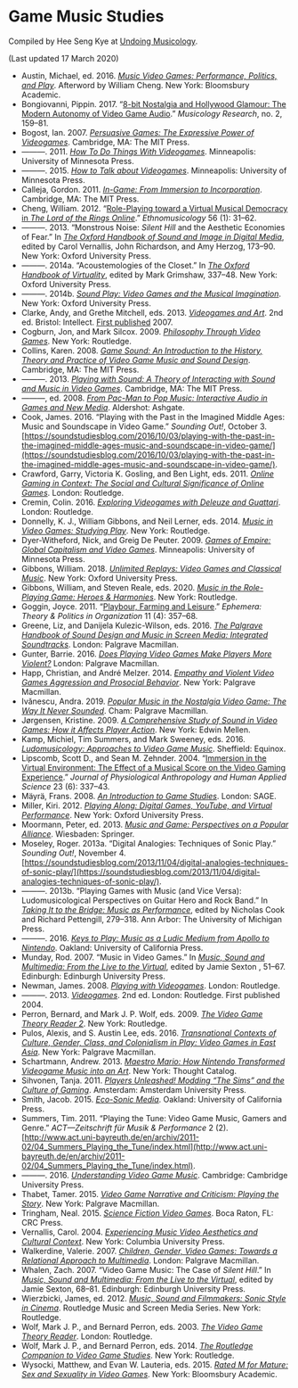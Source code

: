 # Game Music Studies

Compiled by Hee Seng Kye at [Undoing Musicology](https://undoingmusicology.com).

(Last updated 17 March 2020)

* Austin, Michael, ed. 2016. [*Music Video Games: Performance, Politics, and Play*](https://www.amazon.com/Music-Video-Games-Performance-Approaches/dp/150130853X/). Afterword by William Cheng. New York: Bloomsbury Academic.
* Bongiovanni, Pippin. 2017. “[8-bit Nostalgia and Hollywood Glamour: The Modern Autonomy of Video Game Audio](http://www.musicologyresearch.co.uk/publications/pippinbongiovanni-8-bitnostalgiaandhollywoodglamour).” *Musicology Research*, no. 2, 159–81.
* Bogost, Ian. 2007. [*Persuasive Games: The Expressive Power of Videogames*](https://www.amazon.com/Persuasive-Games-Expressive-Power-Videogames/dp/0262514885/). Cambridge, MA: The MIT Press.
* ———. 2011. [*How To Do Things With Videogames*](https://www.amazon.com/How-Things-Videogames-Electronic-Mediations/dp/081667647X/). Minneapolis: University of Minnesota Press.
* ———. 2015. [*How to Talk about Videogames*](https://www.amazon.com/Talk-about-Videogames-Electronic-Mediations/dp/0816699127/). Minneapolis: University of Minnesota Press.
* Calleja, Gordon. 2011. [*In-Game: From Immersion to Incorporation*](https://www.amazon.com/Game-Immersion-Incorporation-MIT-Press/dp/0262015463/). Cambridge, MA: The MIT Press.
* Cheng, William. 2012. “[Role-Playing toward a Virtual Musical Democracy in *The Lord of the Rings Online*](http://www.jstor.org/stable/10.5406/ethnomusicology.56.1.0031).” *Ethnomusicology* 56 (1): 31–62.
* ———. 2013. “Monstrous Noise: *Silent Hill* and the Aesthetic Economies of Fear.” In [*The Oxford Handbook of Sound and Image in Digital Media*](https://www.amazon.com/Oxford-Handbook-Sound-Digital-Handbooks/dp/019975764X/), edited by Carol Vernallis, John Richardson, and Amy Herzog, 173–90. New York: Oxford University Press.
* ———. 2014a. “Acoustemologies of the Closet.” In [*The Oxford Handbook of Virtuality*](https://www.amazon.com/Oxford-Handbook-Virtuality-Handbooks/dp/0190270357/), edited by Mark Grimshaw, 337–48. New York: Oxford University Press.
* ———. 2014b. [*Sound Play: Video Games and the Musical Imagination*](https://www.amazon.com/Sound-Play-Musical-Imagination-Oxford/dp/0199969973/). New York: Oxford University Press.
* Clarke, Andy, and Grethe Mitchell, eds. 2013. [*Videogames and Art*](http://press.uchicago.edu/ucp/books/book/distributed/V/bo11486194.html). 2nd ed. Bristol: Intellect. [First published](https://www.intellectbooks.co.uk/books/view-Book,id=4565/) 2007.
* Cogburn, Jon, and Mark Silcox. 2009. [*Philosophy Through Video Games*](https://www.amazon.com/Philosophy-Through-Video-Games-Cogburn/dp/0415988586/). New York: Routledge.
* Collins, Karen. 2008. [*Game Sound: An Introduction to the History, Theory and Practice of Video Game Music and Sound Design*](https://www.amazon.com/Game-Sound-Introduction-History-Practice/dp/026203378X/). Cambridge, MA: The MIT Press.
* ———. 2013. [*Playing with Sound: A Theory of Interacting with Sound and Music in Video Games*](https://www.amazon.com/Playing-Sound-Theory-Interacting-Music/dp/0262018675/). Cambridge, MA: The MIT Press.
* ———, ed. 2008. [*From Pac-Man to Pop Music: Interactive Audio in Games and New Media*](https://www.amazon.com/Pac-Man-Pop-Music-Interactive-Ashgate-ebook/dp/B00AW99IFM/). Aldershot: Ashgate.
* Cook, James. 2016. “Playing with the Past in the Imagined Middle Ages: Music and Soundscape in Video Game.” *Sounding Out!*, October 3. [https://soundstudiesblog.com/2016/10/03/playing-with-the-past-in-the-imagined-middle-ages-music-and-soundscape-in-video-game/](https://soundstudiesblog.com/2016/10/03/playing-with-the-past-in-the-imagined-middle-ages-music-and-soundscape-in-video-game/).
* Crawford, Garry, Victoria K. Gosling, and Ben Light, eds. 2011. [*Online Gaming in Context: The Social and Cultural Significance of Online Games*](https://www.routledge.com/Online-Gaming-in-Context-The-social-and-cultural-significance-of-online/Crawford-Gosling-Light/p/book/9780415556194). London: Routledge.
* Cremin, Colin. 2016. [*Exploring Videogames with Deleuze and Guattari*](https://www.amazon.com/Exploring-Videogames-Deleuze-Guattari-affective/dp/1138925535/). London: Routledge.
* Donnelly, K. J., William Gibbons, and Neil Lerner, eds. 2014. [*Music in Video Games: Studying Play*](https://www.amazon.com/Music-Video-Games-Studying-Routledge/dp/041563444X/). New York: Routledge.
* Dyer-Witheford, Nick, and Greig De Peuter. 2009. [*Games of Empire: Global Capitalism and Video Games*](https://www.amazon.com/Games-Empire-Capitalism-Electronic-Mediations/dp/0816666113). Minneapolis: University of Minnesota Press.
* Gibbons, William. 2018. [*Unlimited Replays: Video Games and Classical Music*](https://www.amazon.com/Unlimited-Replays-Video-Classical-Oxford/dp/0190265264/). New York: Oxford University Press.
* Gibbons, William, and Steven Reale, eds. 2020. [*Music in the Role-Playing Game: Heroes & Harmonies*](https://www.amazon.com/Music-Role-Playing-Game-Harmonies-Routledge/dp/0815369042/). New York: Routledge.
* Goggin, Joyce. 2011. “[Playbour, Farming and Leisure](http://www.ephemerajournal.org/contribution/playbour-farming-and-labour).” *Ephemera: Theory & Politics in Organization* 11 (4): 357–68.
* Greene, Liz, and Danijela Kulezic-Wilson, eds. 2016. [*The Palgrave Handbook of Sound Design and Music in Screen Media: Integrated Soundtracks*](https://www.amazon.com/Palgrave-Handbook-Sound-Design-Screen/dp/1137516798/). London: Palgrave Macmillan.
* Gunter, Barrie. 2016. [*Does Playing Video Games Make Players More Violent?*](https://www.amazon.com/Playing-Video-Games-Players-Violent/dp/1137579846/) London: Palgrave Macmillan.
* Happ, Christian, and André Melzer. 2014. [*Empathy and Violent Video Games Aggression and Prosocial Behavior*](http://www.palgrave.com/br/book/9781137440129). New York: Palgrave Macmillan.
* Ivănescu, Andra. 2019. [*Popular Music in the Nostalgia Video Game: The Way It Never Sounded*](https://www.amazon.com/Popular-Music-Nostalgia-Video-Game/dp/3030042804/). Cham: Palgrave Macmillan.
* Jørgensen, Kristine. 2009. [*A Comprehensive Study of Sound in Video Games: How it Affects Player Action*](http://mellenpress.com/book/Comprehensive-Study-of-Sound-in-Computer-Games-How-Audio-Affects-Player-Action/7897/). New York: Edwin Mellen.
* Kamp, Michiel, Tim Summers, and Mark Sweeney, eds. 2016. [*Ludomusicology: Approaches to Video Game Music*](https://www.equinoxpub.com/home/ludomusicology/). Sheffield: Equinox.
* Lipscomb, Scott D., and Sean M. Zehnder. 2004. “[Immersion in the Virtual Environment: The Effect of a Musical Score on the Video Gaming Experience](http://doi.org/10.2114/jpa.23.337).” *Journal of Physiological Anthropology and Human Applied Science* 23 (6): 337–43.
* Mäyrä, Frans. 2008. [*An Introduction to Game Studies*](https://www.amazon.com/Introduction-Game-Studies-Frans-Mayra/dp/141293446X/). London: SAGE.
* Miller, Kiri. 2012. [*Playing Along: Digital Games, YouTube, and Virtual Performance*](https://www.amazon.com/Playing-Along-Digital-YouTube-Performance/dp/0199753466/). New York: Oxford University Press.
* Moormann, Peter, ed. 2013. [*Music and Game: Perspectives on a Popular Alliance*](https://www.amazon.com/Music-Game-Perspectives-Popular-Alliance/dp/3531174096/). Wiesbaden: Springer.
* Moseley, Roger. 2013a. “Digital Analogies: Techniques of Sonic Play.” *Sounding Out!*, November 4. [https://soundstudiesblog.com/2013/11/04/digital-analogies-techniques-of-sonic-play/](https://soundstudiesblog.com/2013/11/04/digital-analogies-techniques-of-sonic-play/).
* ———. 2013b. “Playing Games with Music (and Vice Versa): Ludomusicological Perspectives on Guitar Hero and Rock Band.” In [*Taking It to the Bridge: Music as Performance*](https://www.amazon.com/Taking-Bridge-Music-as-Performance/dp/0472051776/), edited by Nicholas Cook and Richard Pettengill, 279–318. Ann Arbor: The University of Michigan Press.
* ———. 2016. [*Keys to Play: Music as a Ludic Medium from Apollo to Nintendo*](https://doi.org/10.1525/luminos.16). Oakland: University of California Press.
* Munday, Rod. 2007. “Music in Video Games.” In [*Music, Sound and Multimedia: From the Live to the Virtual*](http://edinburgh.universitypressscholarship.com/view/10.3366/edinburgh/9780748625338.001.0001/upso-9780748625338), edited by Jamie Sexton , 51–67. Edinburgh: Edinburgh University Press.
* Newman, James. 2008. [*Playing with Videogames*](https://www.amazon.com/Playing-Videogames-James-Newman/dp/0415385237/). London: Routledge.
* ———. 2013. [*Videogames*](https://www.amazon.com/Videogames-James-Newman/dp/0415669162/). 2nd ed. London: Routledge. First published 2004.
* Perron, Bernard, and Mark J. P. Wolf, eds. 2009. [*The Video Game Theory Reader 2*](http://www.tandfebooks.com/isbn/9780203887660). New York: Routledge.
* Pulos, Alexis, and S. Austin Lee, eds. 2016. [*Transnational Contexts of Culture, Gender, Class, and Colonialism in Play: Video Games in East Asia*](http://www.springer.com/kr/book/9783319438160). New York: Palgrave Macmillan.
* Schartmann, Andrew. 2013. [*Maestro Mario: How Nintendo Transformed Videogame Music into an Art*](https://www.amazon.com/Maestro-Mario-Andrew-Schartmann-ebook/dp/B00IB1XMZ0/). New York: Thought Catalog.
* Sihvonen, Tanja. 2011. [*Players Unleashed! Modding “The Sims” and the Culture of Gaming*](https://www.amazon.com/Players-Unleashed-Amsterdam-University-MediaMatters/dp/9089642013). Amsterdam: Amsterdam University Press.
* Smith, Jacob. 2015. [*Eco-Sonic Media*](https://www.amazon.com/Eco-Sonic-Media-Jacob-Smith/dp/0520286146/). Oakland: University of California Press.
* Summers, Tim. 2011. “Playing the Tune: Video Game Music, Gamers and Genre.” *ACT—Zeitschrift für Musik & Performance* 2 (2). [http://www.act.uni-bayreuth.de/en/archiv/2011-02/04_Summers_Playing_the_Tune/index.html](http://www.act.uni-bayreuth.de/en/archiv/2011-02/04_Summers_Playing_the_Tune/index.html).
* ———. 2016. [*Understanding Video Game Music*](https://www.amazon.com/Understanding-Video-Game-Music-Summers/dp/1107116872/). Cambridge: Cambridge University Press.
* Thabet, Tamer. 2015. [*Video Game Narrative and Criticism: Playing the Story*](https://www.amazon.com/Video-Game-Narrative-Criticism-Playing/dp/1137525533/). New York: Palgrave Macmillan.
* Tringham, Neal. 2015. [*Science Fiction Video Games*](https://www.amazon.com/Science-Fiction-Video-Games-Tringham/dp/148220388X/). Boca Raton, FL: CRC Press.
* Vernallis, Carol. 2004. [*Experiencing Music Video Aesthetics and Cultural Context*](https://cup.columbia.edu/book/experiencing-music-video/9780231117982). New York: Columbia University Press.
* Walkerdine, Valerie. 2007. [*Children, Gender, Video Games: Towards a Relational Approach to Multimedia*](https://www.amazon.com/Children-Gender-Video-Games-Relational/dp/0230584713/). London: Palgrave Macmillan.
* Whalen, Zach. 2007. “Video Game Music: The Case of *Silent Hill*.” In [*Music, Sound and Multimedia: From the Live to the Virtual*](http://edinburgh.universitypressscholarship.com/view/10.3366/edinburgh/9780748625338.001.0001/upso-9780748625338), edited by Jamie Sexton, 68–81. Edinburgh: Edinburgh University Press.
* Wierzbicki, James, ed. 2012. [*Music, Sound and Filmmakers: Sonic Style in Cinema*](https://www.routledge.com/Music-Sound-and-Filmmakers-Sonic-Style-in-Cinema/Wierzbicki/p/book/9780415898942). Routledge Music and Screen Media Series. New York: Routledge.
* Wolf, Mark J. P., and Bernard Perron, eds. 2003. [*The Video Game Theory Reader*](http://www.tandfebooks.com/isbn/9780203700457). London: Routledge.
* Wolf, Mark J. P., and Bernard Perron, eds. 2014. [*The Routledge Companion to Video Game Studies*](https://www.routledge.com/The-Routledge-Companion-to-Video-Game-Studies/Wolf-Perron/p/book/9780415533324). New York: Routledge.
* Wysocki, Matthew, and Evan W. Lauteria, eds. 2015. [*Rated M for Mature: Sex and Sexuality in Video Games*](https://www.amazon.com/Rated-Mature-Sexuality-Video-Games/dp/1628925779). New York: Bloomsbury Academic.